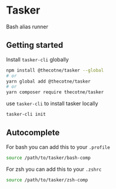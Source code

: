 # Tasker
Bash alias runner

## Getting started

Install `tasker-cli` globally

```bash
npm install @thecotne/tasker --global
# or
yarn global add @thecotne/tasker
# or
yarn composer require thecotne/tasker
```

use `tasker-cli` to install tasker locally

```bash
tasker-cli init
```

## Autocomplete

For bash you can add this to your `.profile`

```bash
source /path/to/tasker/bash-comp
```

For zsh you can add this to your `.zshrc`

```bash
source /path/to/tasker/zsh-comp
```

